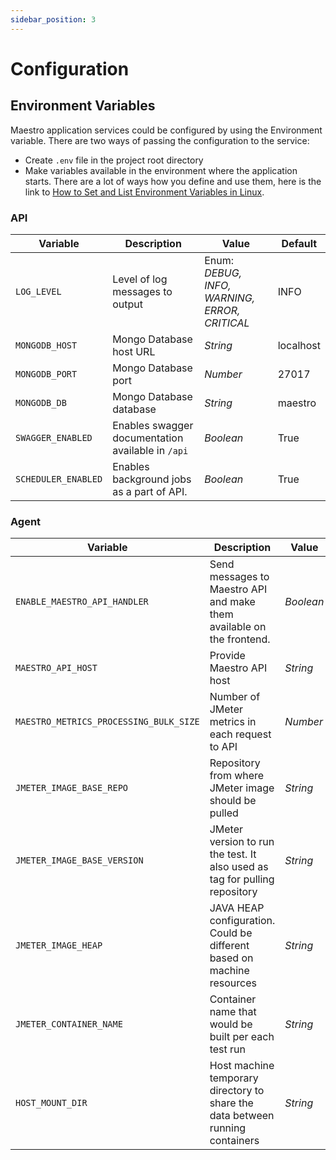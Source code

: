 ```yaml
---
sidebar_position: 3
---
```


# Configuration

## Environment Variables

Maestro application services could be configured by using the Environment variable. There are two ways of passing the configuration to the service:

- Create `.env` file in the project root directory
- Make variables available in the environment where the application starts. There are a lot of ways how you define and use them, here is the link to [How to Set and List Environment Variables in Linux](https://linuxize.com/post/how-to-set-and-list-environment-variables-in-linux/).

### API

| Variable            | Description                                       | Value                                         | Default   |
| ------------------- | ------------------------------------------------- | --------------------------------------------- | --------- |
| `LOG_LEVEL`         | Level of log messages to output                   | Enum: _DEBUG, INFO, WARNING, ERROR, CRITICAL_ | INFO      |
| `MONGODB_HOST`      | Mongo Database host URL                           | _String_                                      | localhost |
| `MONGODB_PORT`      | Mongo Database port                               | _Number_                                      | 27017     |
| `MONGODB_DB`        | Mongo Database database                           | _String_                                      | maestro   |
| `SWAGGER_ENABLED`   | Enables swagger documentation available in `/api` | _Boolean_                                     | True      |
| `SCHEDULER_ENABLED` | Enables background jobs as a part of API.         | _Boolean_                                     | True      |

### Agent

| Variable                               | Description                                                                   | Value     | Default                                   |
| -------------------------------------- | ----------------------------------------------------------------------------- | --------- | ----------------------------------------- |
| `ENABLE_MAESTRO_API_HANDLER`           | Send messages to Maestro API and make them available on the frontend.         | _Boolean_ | True                                      |
| `MAESTRO_API_HOST`                     | Provide Maestro API host                                                      | _String_  | http://localhost:5000                     |
| `MAESTRO_METRICS_PROCESSING_BULK_SIZE` | Number of JMeter metrics in each request to API                               | _Number_  | 100                                       |
| `JMETER_IMAGE_BASE_REPO`               | Repository from where JMeter image should be pulled                           | _String_  | ''                                        |
| `JMETER_IMAGE_BASE_VERSION`            | JMeter version to run the test. It also used as tag for pulling repository    | _String_  | ''                                        |
| `JMETER_IMAGE_HEAP`                    | JAVA HEAP configuration. Could be different based on machine resources        | _String_  | '-Xms1g -Xmx1g -XX:MaxMetaspaceSize=256m' |
| `JMETER_CONTAINER_NAME`                | Container name that would be built per each test run                          | _String_  | 'maestrojmeter'                           |
| `HOST_MOUNT_DIR`                       | Host machine temporary directory to share the data between running containers | _String_  | '$HOME/.maestro/jmeter'                   |
